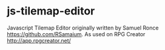 js-tilemap-editor
=================

Javascript Tilemap Editor originally written by Samuel Ronce https://github.com/RSamaium.
As used on RPG Creator http://app.rpgcreator.net/
